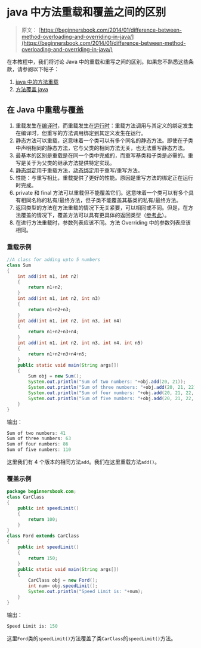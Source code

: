 # java 中方法重载和覆盖之间的区别

> 原文： [https://beginnersbook.com/2014/01/difference-between-method-overloading-and-overriding-in-java/](https://beginnersbook.com/2014/01/difference-between-method-overloading-and-overriding-in-java/)

在本教程中，我们将讨论 Java 中的重载和重写之间的区别。如果您不熟悉这些条款，请参阅以下帖子：

1.  [java 中的方法重载](https://beginnersbook.com/2013/05/method-overloading/)
2.  [方法覆盖 java](https://beginnersbook.com/2014/01/method-overriding-in-java-with-example/)

## 在 Java 中重载与覆盖

1.  重载发生在[编译时](https://beginnersbook.com/2013/04/runtime-compile-time-polymorphism/)，而重载发生在[运行时](https://beginnersbook.com/2013/04/runtime-compile-time-polymorphism/)：重载方法调用与其定义的绑定发生在编译时，但重写的方法调用绑定到其定义发生在运行。
2.  静态方法可以重载，这意味着一个类可以有多个同名的静态方法。即使在子类中声明相同的静态方法，它与父类的相同方法无关，也无法重写静态方法。
3.  最基本的区别是重载是在同一个类中完成的，而重写基类和子类是必需的。重写是关于为父类的继承方法提供特定实现。
4.  [静态绑定](https://beginnersbook.com/2013/04/java-static-dynamic-binding/)用于重载方法，[动态绑定](https://beginnersbook.com/2013/04/java-static-dynamic-binding/)用于重写/重写方法。
5.  性能：与重写相比，重载提供了更好的性能。原因是重写方法的绑定正在运行时完成。
6.  private 和 final 方法可以重载但不能覆盖它们。这意味着一个类可以有多个具有相同名称的私有/最终方法，但子类不能覆盖其基类的私有/最终方法。
7.  返回类型的方法在方法重载的情况下无关紧要，可以相同或不同。但是，在方法覆盖的情况下，覆盖方法可以具有更具体的返回类型（[参考此](https://stackoverflow.com/questions/14694852/can-overridden-methods-differ-in-return-type)）。
8.  在进行方法重载时，参数列表应该不同。方法 Overriding 中的参数列表应该相同。

### 重载示例

```java
//A class for adding upto 5 numbers
class Sum
{
    int add(int n1, int n2) 
    {
        return n1+n2;
    }
    int add(int n1, int n2, int n3) 
    {
        return n1+n2+n3;
    }
    int add(int n1, int n2, int n3, int n4) 
    {
        return n1+n2+n3+n4;
    }
    int add(int n1, int n2, int n3, int n4, int n5) 
    {
        return n1+n2+n3+n4+n5;
    }
    public static void main(String args[])
    {
    	Sum obj = new Sum();
    	System.out.println("Sum of two numbers: "+obj.add(20, 21));
    	System.out.println("Sum of three numbers: "+obj.add(20, 21, 22));
    	System.out.println("Sum of four numbers: "+obj.add(20, 21, 22, 23));
    	System.out.println("Sum of five numbers: "+obj.add(20, 21, 22, 23, 24));
    }
}
```

输出：

```java
Sum of two numbers: 41
Sum of three numbers: 63
Sum of four numbers: 86
Sum of five numbers: 110
```

这里我们有 4 个版本的相同方法`add`。我们在这里重载方法`add()`。

### 覆盖示例

```java
package beginnersbook.com;
class CarClass
{
    public int speedLimit() 
    {
        return 100;
    }
}
class Ford extends CarClass
{
    public int speedLimit()
    {
        return 150;
    }
    public static void main(String args[])
    {
    	CarClass obj = new Ford();
    	int num= obj.speedLimit();
    	System.out.println("Speed Limit is: "+num);
    }
}
```

输出：

```java
Speed Limit is: 150
```

这里`Ford`类的`speedLimit()`方法覆盖了类`CarClass`的`speedLimit()`方法。